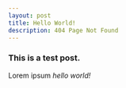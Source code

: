 ```yaml
---
layout: post
title: Hello World!
description: 404 Page Not Found
---
```


### This is a test post.
Lorem ipsum *hello world!*